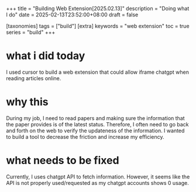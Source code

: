 +++
title = "Building Web Extension[2025.02.13]"
description = "Doing what I do"
date = 2025-02-13T23:52:00+08:00
draft = false

[taxonomies]
tags = ["build"]
[extra]
keywords = "web extension"
toc = true
series = "build"
+++

# what i did today
I used cursor to build a web extension that could allow iframe chatgpt when reading articles online.

# why this
During my job, I need to read papers and making sure the information that the paper provides is of the latest status. Therefore, I often need to go back and forth on the web to verify the updateness of the information. 
I wanted to build a tool to decrease the friction and increase my efficiency.

# what needs to be fixed
Currently, I uses chatgpt API to fetch information. However, it seems like the API is not properly used/requested as my chatgpt accounts shows 0 usage.
